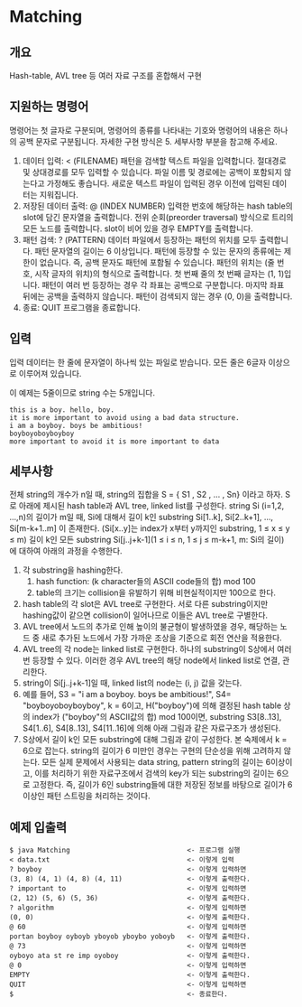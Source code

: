 # Matching

## 개요
Hash-table, AVL tree 등 여러 자료 구조를 혼합해서 구현

## 지원하는 명령어
명령어는 첫 글자로 구분되며, 명령어의 종류를 나타내는 기호와 명령어의 내용은 하나의 공백 문자로 구분됩니다. 자세한 구현 방식은 5. 세부사항 부분을 참고해 주세요.

1. 데이터 입력: < (FILENAME)
패턴을 검색할 텍스트 파일을 입력합니다. 절대경로 및 상대경로를 모두 입력할 수 있습니다. 파일 이름 및 경로에는 공백이 포함되지 않는다고 가정해도 좋습니다. 새로운 텍스트 파일이 입력된 경우 이전에 입력된 데이터는 지워집니다.
2. 저장된 데이터 출력: @ (INDEX NUMBER)
입력한 번호에 해당하는 hash table의 slot에 담긴 문자열을 출력합니다. 전위 순회(preorder traversal) 방식으로 트리의 모든 노드를 출력합니다. slot이 비어 있을 경우 EMPTY를 출력합니다.
3. 패턴 검색: ? (PATTERN)
데이터 파일에서 등장하는 패턴의 위치를 모두 출력합니다. 패턴 문자열의 길이는 6 이상입니다.
패턴에 등장할 수 있는 문자의 종류에는 제한이 없습니다. 즉, 공백 문자도 패턴에 포함될 수 있습니다.
패턴의 위치는 (줄 번호, 시작 글자의 위치)의 형식으로 출력합니다. 첫 번째 줄의 첫 번째 글자는 (1, 1)입니다.
패턴이 여러 번 등장하는 경우 각 좌표는 공백으로 구분합니다. 마지막 좌표 뒤에는 공백을 출력하지 않습니다.
패턴이 검색되지 않는 경우 (0, 0)을 출력합니다.
4. 종료: QUIT
프로그램을 종료합니다.

## 입력
입력 데이터는 한 줄에 문자열이 하나씩 있는 파일로 받습니다. 모든 줄은 6글자 이상으로 이루어져 있습니다.

이 예제는 5줄이므로 string 수는 5개입니다.

```
this is a boy. hello, boy.
it is more important to avoid using a bad data structure.
i am a boyboy. boys be ambitious!
boyboyoboyboyboy
more important to avoid it is more important to data
```

## 세부사항
전체 string의 개수가 n일 때, string의 집합을 S = { S1 , S2 , … , Sn} 이라고 하자. S로 아래에 제시된 hash table과 AVL tree, linked list를 구성한다.
string Si (i=1,2, …,n)의 길이가 m일 때, Si에 대해서 길이 k인 substring Si[1..k], Si[2..k+1], …, Si[m-k+1..m] 이 존재한다. (Si[x..y]는 index가 x부터 y까지인 substring, 1 ≤ x ≤ y ≤ m)
길이 k인 모든 substring Si[j..j+k-1](1 ≤ i ≤ n, 1 ≤ j ≤ m-k+1, m: Si의 길이) 에 대하여 아래의 과정을 수행한다.

1. 각 substring을 hashing한다.
    1. hash function: (k character들의 ASCII code들의 합) mod 100
    2. table의 크기는 collision을 유발하기 위해 비현실적이지만 100으로 한다.
2. hash table의 각 slot은 AVL tree로 구현한다. 서로 다른 substring이지만 hashing값이 같으면 collision이 일어나므로 이들은 AVL tree로 구별한다.
3. AVL tree에서 노드의 추가로 인해 높이의 불균형이 발생하였을 경우, 해당하는 노드 중 새로 추가된 노드에서 가장 가까운 조상을 기준으로 회전 연산을 적용한다.
4. AVL tree의 각 node는 linked list로 구현한다. 하나의 substring이 S상에서 여러 번 등장할 수 있다. 이러한 경우 AVL tree의 해당 node에서 linked list로 연결, 관리한다.
5. string이 Si[j..j+k-1]일 때, linked list의 node는 (i, j) 값을 갖는다.
6. 예를 들어, S3 = "i am a boyboy. boys be ambitious!", S4= "boyboyoboyboyboy", k = 6이고, H("boyboy")에 의해 결정된 hash table 상의 index가 ("boyboy"의 ASCII값의 합) mod 100이면, substring S3[8..13], S4[1..6], S4[8..13], S4[11..16]에 의해 아래 그림과 같은 자료구조가 생성된다.
7. S상에서 길이 k인 모든 substring에 대해 그림과 같이 구성한다.
본 숙제에서 k = 6으로 잡는다.
string의 길이가 6 미만인 경우는 구현의 단순성을 위해 고려하지 않는다.
모든 실제 문제에서 사용되는 data string, pattern string의 길이는 6이상이고, 이를 처리하기 위한 자료구조에서 검색의 key가 되는 substring의 길이는 6으로 고정한다.
즉, 길이가 6인 substring들에 대한 저장된 정보를 바탕으로 길이가 6 이상인 패턴 스트링을 처리하는 것이다.


## 예제 입출력
```
$ java Matching                             <- 프로그램 실행
< data.txt                                  <- 이렇게 입력
? boyboy                                    <- 이렇게 입력하면
(3, 8) (4, 1) (4, 8) (4, 11)                <- 이렇게 출력한다.
? important to                              <- 이렇게 입력하면
(2, 12) (5, 6) (5, 36)                      <- 이렇게 출력한다.
? algorithm                                 <- 이렇게 입력하면
(0, 0)                                      <- 이렇게 출력한다.
@ 60                                        <- 이렇게 입력하면
portan boyboy oyboyb yboyob yboybo yoboyb   <- 이렇게 출력한다.
@ 73                                        <- 이렇게 입력하면
oyboyo ata st re imp oyoboy                 <- 이렇게 출력한다.
@ 0                                         <- 이렇게 입력하면
EMPTY                                       <- 이렇게 출력한다.
QUIT                                        <- 이렇게 입력하면
$                                           <- 종료한다.
```




